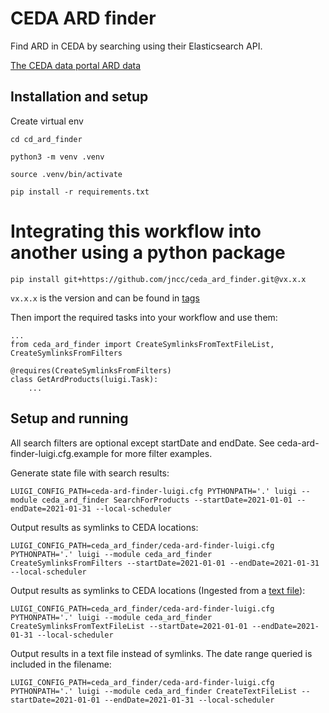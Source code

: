 # CEDA ARD finder

Find ARD in CEDA by searching using their Elasticsearch API.

[The CEDA data portal ARD data](https://catalogue.ceda.ac.uk/uuid/bf9568b558204b81803eeebcc7f529ef)

## Installation and setup

Create virtual env

```
cd cd_ard_finder

python3 -m venv .venv

source .venv/bin/activate

pip install -r requirements.txt
```

# Integrating this workflow into another using a python package

```
pip install git+https://github.com/jncc/ceda_ard_finder.git@vx.x.x
```

`vx.x.x` is the version and can be found in [tags](https://github.com/jncc/ceda_ard_finder/tags)

Then import the required tasks into your workflow and use them:

```
...
from ceda_ard_finder import CreateSymlinksFromTextFileList, CreateSymlinksFromFilters

@requires(CreateSymlinksFromFilters)
class GetArdProducts(luigi.Task):
    ...
```

## Setup and running

All search filters are optional except startDate and endDate. See ceda-ard-finder-luigi.cfg.example for more filter examples.

Generate state file with search results:

```
LUIGI_CONFIG_PATH=ceda-ard-finder-luigi.cfg PYTHONPATH='.' luigi --module ceda_ard_finder SearchForProducts --startDate=2021-01-01 --endDate=2021-01-31 --local-scheduler
```

Output results as symlinks to CEDA locations:

```
LUIGI_CONFIG_PATH=ceda_ard_finder/ceda-ard-finder-luigi.cfg PYTHONPATH='.' luigi --module ceda_ard_finder CreateSymlinksFromFilters --startDate=2021-01-01 --endDate=2021-01-31 --local-scheduler
```

Output results as symlinks to CEDA locations (Ingested from a [text file](./inputs.txt.example)):

```
LUIGI_CONFIG_PATH=ceda_ard_finder/ceda-ard-finder-luigi.cfg PYTHONPATH='.' luigi --module ceda_ard_finder CreateSymlinksFromTextFileList --startDate=2021-01-01 --endDate=2021-01-31 --local-scheduler
```

Output results in a text file instead of symlinks.  The date range queried is included in the filename:

```
LUIGI_CONFIG_PATH=ceda_ard_finder/ceda-ard-finder-luigi.cfg PYTHONPATH='.' luigi --module ceda_ard_finder CreateTextFileList --startDate=2021-01-01 --endDate=2021-01-31 --local-scheduler
```

